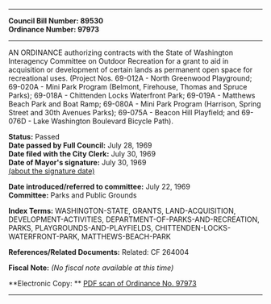 * * * * *  
  
**Council Bill Number: [](#h0)[](#h2)89530**   
**Ordinance Number: 97973**  
  
* * * * *  
  
AN ORDINANCE authorizing contracts with the State of Washington Interagency Committee on Outdoor Recreation for a grant to aid in acquisition or development of certain lands as permanent open space for recreational uses. (Project Nos. 69-012A - North Greenwood Playground; 69-020A - Mini Park Program (Belmont, Firehouse, Thomas and Spruce Parks); 69-018A - Chittenden Locks Waterfront Park; 69-019A - Matthews Beach Park and Boat Ramp; 69-080A - Mini Park Program (Harrison, Spring Street and 30th Avenues Parks); 69-075A - Beacon Hill Playfield; and 69-076D - Lake Washington Boulevard Bicycle Path).  
  
**Status:** Passed   
**Date passed by Full Council:** July 28, 1969   
**Date filed with the City Clerk:** July 30, 1969   
**Date of Mayor's signature:** July 30, 1969   
[(about the signature date)](/~public/approvaldate.htm)   
  
  
**Date introduced/referred to committee:** July 22, 1969   
**Committee:** Parks and Public Grounds   
  
**Index Terms:** WASHINGTON-STATE, GRANTS, LAND-ACQUISITION, DEVELOPMENT-ACTIVITIES, DEPARTMENT-OF-PARKS-AND-RECREATION, PARKS, PLAYGROUNDS-AND-PLAYFIELDS, CHITTENDEN-LOCKS-WATERFRONT-PARK, MATTHEWS-BEACH-PARK  
  
**References/Related Documents:** Related: CF 264004  
  
**Fiscal Note:** *(No fiscal note available at this time)*  
  
**Electronic Copy: ** [PDF scan of Ordinance No. 97973](/~archives/Ordinances/Ord_97973.pdf)  
  
* * * * *  
